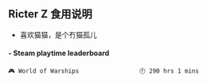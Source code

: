 ## Ricter Z 食用说明
- 喜欢猫猫，是个冇猫孤儿

<!-- steam-box start -->
#### - Steam playtime leaderboard
```text
🎮 World of Warships                 🕘 290 hrs 1 mins
```
<!-- Powered by https://github.com/YouEclipse/steam-box . -->
<!-- steam-box end -->
